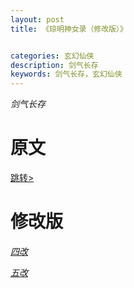 ```yaml
---
layout: post
title: 《琼明神女录（修改版）》


categories: 玄幻仙侠
description: 剑气长存
keywords: 剑气长存，玄幻仙侠
---
```


*剑气长存*

# 原文

[跳转>](https://yybooks0.github.io//2021/09/07/%E7%90%BC%E6%98%8E%E7%A5%9E%E5%A5%B3%E5%BD%95/)



# 修改版

[*四改*](https://public.by.files.1drv.com/y4mzvQjqUPfgTW8e2z20V_q6YmjJEGTQmjKflQgwwyVAbLotcok6In8fgnCYuM_DfG7fbxKCqAX5gg2WHzNwBboS90VFejv2jRXuP4BwbuY_a9FkSTP3pdm9RaVjZ9UgDs88OXnEmhUcAkyOeOL4oGUZ4F5Q7uZiBWTmp7YtazOrYkfMlra6DRsL4LYpTj5bnsO-erOWZOI0sFypf58YWUfE9J9cCXaCNmkESiLleoK2Dv7bopo50ht8mnoJDtw4UQM)

[*五改*](https://public.by.files.1drv.com/y4mjfY6KMB5J0ywk2LwglJjCF2DNg7v6urUNmtcyhdx3gdv1kl-GgBe4murJprvUaWk0GXVep0hQYdcYfwi92AwHcpgFY8sAp0t4CsHWowKez4nk-HqNu-ow-ZWUBpJTzPHQfmwPuo2YxeFgu1f6JANizIlWrK3MUCShEN7YYCy9H2vaxxWRd69tPH9vtmOK4p0SiDmw7jK1ivvinIQp8JU11r5k3959z3bG7UhjtCTU0lFqo1cbpm1BmYrmBQ8XE5w)



